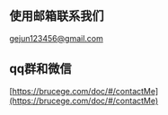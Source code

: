 ## 使用邮箱联系我们
gejun123456@gmail.com

## qq群和微信
[https://brucege.com/doc/#/contactMe](https://brucege.com/doc/#/contactMe)
